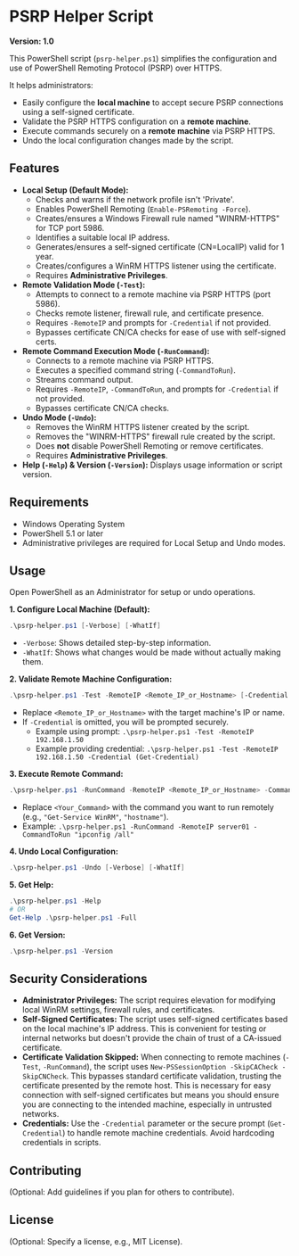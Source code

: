 # PSRP Helper Script

**Version: 1.0**

This PowerShell script (`psrp-helper.ps1`) simplifies the configuration and use of PowerShell Remoting Protocol (PSRP) over HTTPS.

It helps administrators:
*   Easily configure the **local machine** to accept secure PSRP connections using a self-signed certificate.
*   Validate the PSRP HTTPS configuration on a **remote machine**.
*   Execute commands securely on a **remote machine** via PSRP HTTPS.
*   Undo the local configuration changes made by the script.

## Features

*   **Local Setup (Default Mode):**
    *   Checks and warns if the network profile isn't 'Private'.
    *   Enables PowerShell Remoting (`Enable-PSRemoting -Force`).
    *   Creates/ensures a Windows Firewall rule named "WINRM-HTTPS" for TCP port 5986.
    *   Identifies a suitable local IP address.
    *   Generates/ensures a self-signed certificate (CN=LocalIP) valid for 1 year.
    *   Creates/configures a WinRM HTTPS listener using the certificate.
    *   Requires **Administrative Privileges**.
*   **Remote Validation Mode (`-Test`):**
    *   Attempts to connect to a remote machine via PSRP HTTPS (port 5986).
    *   Checks remote listener, firewall rule, and certificate presence.
    *   Requires `-RemoteIP` and prompts for `-Credential` if not provided.
    *   Bypasses certificate CN/CA checks for ease of use with self-signed certs.
*   **Remote Command Execution Mode (`-RunCommand`):**
    *   Connects to a remote machine via PSRP HTTPS.
    *   Executes a specified command string (`-CommandToRun`).
    *   Streams command output.
    *   Requires `-RemoteIP`, `-CommandToRun`, and prompts for `-Credential` if not provided.
    *   Bypasses certificate CN/CA checks.
*   **Undo Mode (`-Undo`):**
    *   Removes the WinRM HTTPS listener created by the script.
    *   Removes the "WINRM-HTTPS" firewall rule created by the script.
    *   Does **not** disable PowerShell Remoting or remove certificates.
    *   Requires **Administrative Privileges**.
*   **Help (`-Help`) & Version (`-Version`):** Displays usage information or script version.

## Requirements

*   Windows Operating System
*   PowerShell 5.1 or later
*   Administrative privileges are required for Local Setup and Undo modes.

## Usage

Open PowerShell as an Administrator for setup or undo operations.

**1. Configure Local Machine (Default):**

```powershell
.\psrp-helper.ps1 [-Verbose] [-WhatIf]
```
*   `-Verbose`: Shows detailed step-by-step information.
*   `-WhatIf`: Shows what changes would be made without actually making them.

**2. Validate Remote Machine Configuration:**

```powershell
.\psrp-helper.ps1 -Test -RemoteIP <Remote_IP_or_Hostname> [-Credential <PSCredential>] [-Verbose]
```
*   Replace `<Remote_IP_or_Hostname>` with the target machine's IP or name.
*   If `-Credential` is omitted, you will be prompted securely.
    *   Example using prompt: `.\psrp-helper.ps1 -Test -RemoteIP 192.168.1.50`
    *   Example providing credential: `.\psrp-helper.ps1 -Test -RemoteIP 192.168.1.50 -Credential (Get-Credential)`

**3. Execute Remote Command:**

```powershell
.\psrp-helper.ps1 -RunCommand -RemoteIP <Remote_IP_or_Hostname> -CommandToRun "<Your_Command>" [-Credential <PSCredential>] [-Verbose]
```
*   Replace `<Your_Command>` with the command you want to run remotely (e.g., `"Get-Service WinRM"`, `"hostname"`).
*   Example: `.\psrp-helper.ps1 -RunCommand -RemoteIP server01 -CommandToRun "ipconfig /all"`

**4. Undo Local Configuration:**

```powershell
.\psrp-helper.ps1 -Undo [-Verbose] [-WhatIf]
```

**5. Get Help:**

```powershell
.\psrp-helper.ps1 -Help
# OR
Get-Help .\psrp-helper.ps1 -Full
```

**6. Get Version:**

```powershell
.\psrp-helper.ps1 -Version
```

## Security Considerations

*   **Administrator Privileges:** The script requires elevation for modifying local WinRM settings, firewall rules, and certificates.
*   **Self-Signed Certificates:** The script uses self-signed certificates based on the local machine's IP address. This is convenient for testing or internal networks but doesn't provide the chain of trust of a CA-issued certificate.
*   **Certificate Validation Skipped:** When connecting to remote machines (`-Test`, `-RunCommand`), the script uses `New-PSSessionOption -SkipCACheck -SkipCNCheck`. This bypasses standard certificate validation, trusting the certificate presented by the remote host. This is necessary for easy connection with self-signed certificates but means you should ensure you are connecting to the intended machine, especially in untrusted networks.
*   **Credentials:** Use the `-Credential` parameter or the secure prompt (`Get-Credential`) to handle remote machine credentials. Avoid hardcoding credentials in scripts.

## Contributing

(Optional: Add guidelines if you plan for others to contribute).

## License

(Optional: Specify a license, e.g., MIT License). 

